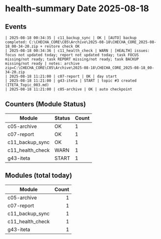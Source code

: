 ﻿# health-summary  Date 2025-08-18

## Events
```
| 2025-08-18 00:34:35 | c11_backup_sync | OK | [AUTO] backup completed: C:\CHECHA_CORE\C05\Archive\2025-08-18\CHECHA_CORE_2025-08-18_00-34-20.zip + restore check OK
| 2025-08-18 00:34:36 | c11_health_check | WARN | [HEALTH] issues: focus not updated today; report not updated today; task FOCUS missing/not ready; task REPORT missing/not ready; task BACKUP missing/not ready | notes: archive zip=C:\CHECHA_CORE\C05\Archive\2025-08-18\CHECHA_CORE_2025-08-18_00-34-20.zip
| 2025-08-18 11:21:00 | c07-report | OK | day start
| 2025-08-18 11:21:00 | g43-iteta | START | topic #3 created (ITETA_Topic_003.md)
| 2025-08-18 11:21:00 | c05-archive | OK | auto checkpoint
```

## Counters (Module  Status)

| Module | Status | Count |
|---|---|---|
| c05-archive | OK | 1 |
| c07-report | OK | 1 |
| c11_backup_sync | OK | 1 |
| c11_health_check | WARN | 1 |
| g43-iteta | START | 1 |

## Modules (total today)

| Module | Count |
|---|---:|
| c05-archive | 1 |
| c07-report | 1 |
| c11_backup_sync | 1 |
| c11_health_check | 1 |
| g43-iteta | 1 |
